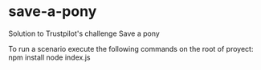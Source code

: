# save-a-pony
Solution to Trustpilot's challenge Save a pony

To run a scenario execute the following commands on the root of proyect:
npm install
node index.js
